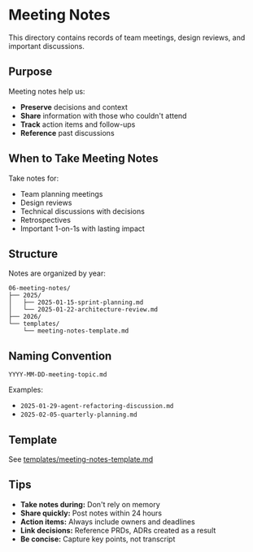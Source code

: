 # Meeting Notes

This directory contains records of team meetings, design reviews, and important discussions.

## Purpose

Meeting notes help us:
- **Preserve** decisions and context
- **Share** information with those who couldn't attend
- **Track** action items and follow-ups
- **Reference** past discussions

## When to Take Meeting Notes

Take notes for:
- Team planning meetings
- Design reviews
- Technical discussions with decisions
- Retrospectives
- Important 1-on-1s with lasting impact

## Structure

Notes are organized by year:
```
06-meeting-notes/
├── 2025/
│   ├── 2025-01-15-sprint-planning.md
│   └── 2025-01-22-architecture-review.md
├── 2026/
└── templates/
    └── meeting-notes-template.md
```

## Naming Convention

```
YYYY-MM-DD-meeting-topic.md
```

Examples:
- `2025-01-29-agent-refactoring-discussion.md`
- `2025-02-05-quarterly-planning.md`

## Template

See [templates/meeting-notes-template.md](./templates/meeting-notes-template.md)

## Tips

- **Take notes during:** Don't rely on memory
- **Share quickly:** Post notes within 24 hours
- **Action items:** Always include owners and deadlines
- **Link decisions:** Reference PRDs, ADRs created as a result
- **Be concise:** Capture key points, not transcript
